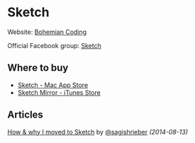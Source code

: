 # Sketch

Website: [Bohemian Coding](http://bohemiancoding.com/sketch/)

Official Facebook group: [Sketch](https://www.facebook.com/groups/sketchformac/)

## Where to buy

- [Sketch - Mac App Store](https://itunes.apple.com/us/app/sketch/id852320343)
- [Sketch Mirror - iTunes Store](https://itunes.apple.com/us/app/sketch-mirror/id677296955)

## Articles

[How & why I moved to Sketch](http://hackingui.com/design/sketch-design/why-i-moved-to-sketch/) by [@sagishrieber](https://twitter.com/sagishrieber) _(2014-08-13)_
